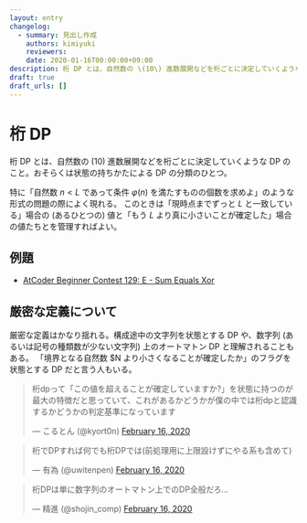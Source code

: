 ```yaml
---
layout: entry
changelog:
  - summary: 見出し作成
    authors: kimiyuki
    reviewers:
    date: 2020-01-16T00:00:00+09:00
description: 桁 DP とは、自然数の \(10\) 進数展開などを桁ごとに決定していくような DP のこと。状態の持ちかたによる DP の分類のひとつ。
draft: true
draft_urls: []
---
```


# 桁 DP

桁 DP とは、自然数の \(10\) 進数展開などを桁ごとに決定していくような DP のこと。おそらくは状態の持ちかたによる DP の分類のひとつ。

特に「自然数 $n \lt L$ であって条件 $\varphi(n)$ を満たすものの個数を求めよ」のような形式の問題の際によく現れる。
このときは「現時点までずっと $L$ と一致している」場合の (あるひとつの) 値と「もう $L$ より真に小さいことが確定した」場合の値たちとを管理すればよい。

## 例題

-   [AtCoder Beginner Contest 129: E - Sum Equals Xor](https://atcoder.jp/contests/abc129/tasks/abc129_e)


## 厳密な定義について

厳密な定義はかなり揺れる。構成途中の文字列を状態とする DP や、数字列 (あるいは記号の種類数が少ない文字列) 上のオートマトン DP と理解されることもある。 「境界となる自然数 $N より小さくなることが確定したか」のフラグを状態とする DP だと言う人もいる。


<blockquote class="twitter-tweet" data-partner="tweetdeck"><p lang="ja" dir="ltr">桁dpって「この値を超えることが確定していますか?」を状態に持つのが最大の特徴だと思っていて、これがあるかどうかが僕の中では桁dpと認識するかどうかの判定基準になっています</p>&mdash; こるとん (@kyort0n) <a href="https://twitter.com/kyort0n/status/1229096380431396864?ref_src=twsrc%5Etfw">February 16, 2020</a></blockquote>
<script async src="https://platform.twitter.com/widgets.js" charset="utf-8"></script>

<blockquote class="twitter-tweet" data-partner="tweetdeck"><p lang="ja" dir="ltr">桁でDPすれば何でも桁DPでは(前処理用に上限設けずにやる系も含めて)</p>&mdash; 有為 (@uwitenpen) <a href="https://twitter.com/uwitenpen/status/1229100036450996224?ref_src=twsrc%5Etfw">February 16, 2020</a></blockquote>
<script async src="https://platform.twitter.com/widgets.js" charset="utf-8"></script>

<blockquote class="twitter-tweet" data-partner="tweetdeck"><p lang="ja" dir="ltr">桁DPは単に数字列のオートマトン上でのDP全般だろ...</p>&mdash; 精進 (@shojin_comp) <a href="https://twitter.com/shojin_comp/status/1229099045475344384?ref_src=twsrc%5Etfw">February 16, 2020</a></blockquote>
<script async src="https://platform.twitter.com/widgets.js" charset="utf-8"></script>
